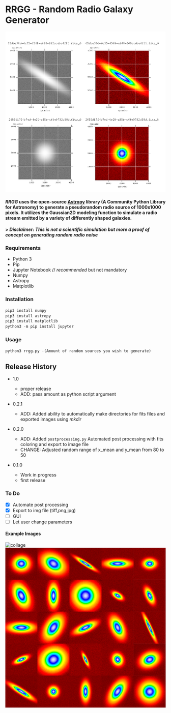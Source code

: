 # RRGG - Random Radio Galaxy Generator
![mosaik](media/mosaik.png) 

#### ***RRGG*** uses the open-source [Astropy](https://www.astropy.org/) library (A Community Python Library for Astronomy) to generate a pseudorandom radio source of 1000x1000 pixels. It utilizes the Gaussian2D modeling function to simulate a radio stream emitted by a variety of differently shaped galaxies. 
#### > *Disclaimer: This is not a scientific simulation but more a proof of concept on generating random radio noise*


### Requirements
  * Python 3
  * Pip
  * Jupyter Notebook  // *recommended* but not mandatory
  * Numpy
  * Astropy
  * Matplotlib
### Installation

```python
pip3 install numpy
pip3 install astropy
pip3 install matplotlib
python3 -m pip install jupyter
```
### Usage
```python
python3 rrgg.py -(Amount of random sources you wish to generate)
```



## Release History
* 1.0
    * proper release
    * ADD: pass amount as python script argument
* 0.2.1
    * ADD: Added ability to automatically make directories for fits files and exported images using *mkdir*
* 0.2.0
    * ADD: Added `postprocessing.py` Automated post processing with fits coloring and export to image file
    * CHANGE: Adjusted random range of x_mean and y_mean from 80 to 50
    
* 0.1.0
    * Work in progress
    * first release
    

### To Do
- [x] Automate post processing
- [x] Export to img file (tiff,png,jpg)
- [ ] GUI
- [ ] Let user change parameters

#### Example Images 
![collage](media/collage4x3.png) 
![collage](media/mosaik5x5.png) 
